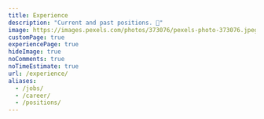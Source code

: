 ```yaml
---
title: Experience
description: "Current and past positions. 💼️"
image: https://images.pexels.com/photos/373076/pexels-photo-373076.jpeg?auto=compress&cs=tinysrgb&dpr=2&h=750&w=1260
customPage: true
experiencePage: true
hideImage: true
noComments: true
noTimeEstimate: true
url: /experience/
aliases:
  - /jobs/
  - /career/
  - /positions/
---
```

